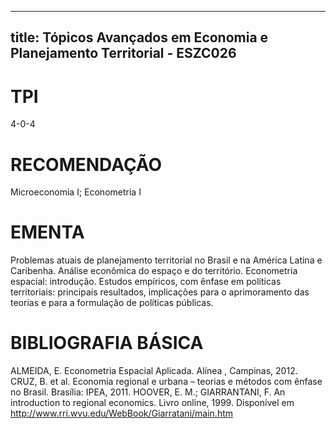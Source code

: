 
---
title: Tópicos Avançados em Economia e Planejamento Territorial - ESZC026 
---

# TPI

4-0-4

# RECOMENDAÇÃO

Microeconomia I; Econometria I

# EMENTA

Problemas atuais de planejamento territorial no Brasil e na América Latina e Caribenha. Análise econômica do espaço e do território. Econometria espacial: introdução. Estudos empíricos, com ênfase em políticas territoriais: principais resultados, implicações para o aprimoramento das teorias e para a formulação de políticas públicas.

# BIBLIOGRAFIA BÁSICA

ALMEIDA, E. Econometria Espacial Aplicada. Alínea , Campinas, 2012.
CRUZ, B. et al. Economia regional e urbana – teorias e métodos com ênfase no Brasil. Brasília: IPEA, 2011.
HOOVER, E. M.; GIARRANTANI, F. An introduction to regional economics. Livro online, 1999. Disponível em http://www.rri.wvu.edu/WebBook/Giarratani/main.htm
        